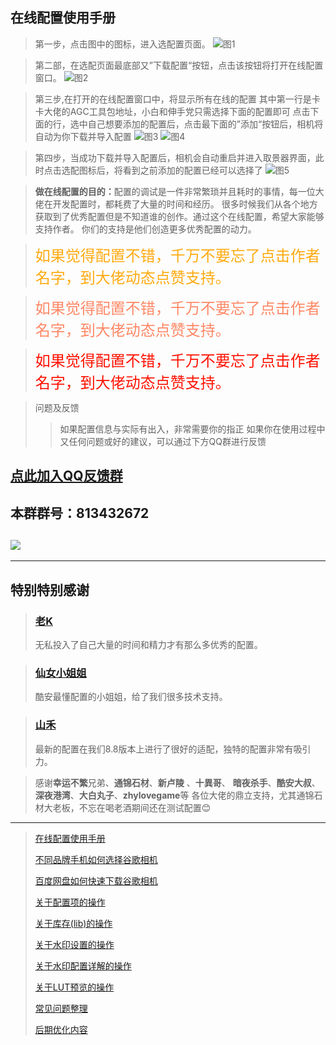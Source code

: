 <!-- next:gcam001 --> 
<!-- pre:gcam002 --> 
<!-- title: 在线配置使用手册--> 
<!-- date:2024-01-02 --> 

## 在线配置使用手册
>第一步，点击图中的图标，进入选配置页面。
![图1](https://7up.pics/images/2024/01/02/gcam_ol_01.jpeg)

>第二部，在选配页面最底部又”下载配置“按钮，点击该按钮将打开在线配置窗口。
![图2](https://7up.pics/images/2024/01/02/gcam_ol_02.jpeg)

>第三步,在打开的在线配置窗口中，将显示所有在线的配置
>其中第一行是卡卡大佬的AGC工具包地址，小白和伸手党只需选择下面的配置即可
>点击下面的行，选中自己想要添加的配置后，点击最下面的”添加“按钮后，相机将自动为你下载并导入配置
![图3](https://7up.pics/images/2024/01/02/gcam_ol_03.jpeg)
![图4](https://7up.pics/images/2024/01/02/gcam_ol_04.jpeg)

>第四步，当成功下载并导入配置后，相机会自动重启并进入取景器界面，此时点击选配图标后，将看到之前添加的配置已经可以选择了
![图5](https://7up.pics/images/2024/01/02/gcam_ol_05.jpeg)

><b>做在线配置的目的：</b>配置的调试是一件非常繁琐并且耗时的事情，每一位大佬在开发配置时，都耗费了大量的时间和经历。
>很多时候我们从各个地方获取到了优秀配置但是不知道谁的创作。通过这个在线配置，希望大家能够支持作者。
>你们的支持是他们创造更多优秀配置的动力。

><font size=5 color=#ffaa11>如果觉得配置不错，千万不要忘了点击作者名字，到大佬动态点赞支持。</font>

><font size=5 color=#ff8866>如果觉得配置不错，千万不要忘了点击作者名字，到大佬动态点赞支持。</font>

><font size=5 color=#ff1100>如果觉得配置不错，千万不要忘了点击作者名字，到大佬动态点赞支持。</font>

>问题及反馈
>>如果配置信息与实际有出入，非常需要你的指正
>>如果你在使用过程中又任何问题或好的建议，可以通过下方QQ群进行反馈

## [点此加入QQ反馈群](mqqopensdkapi://bizAgent/qm/qr?url=http%3A%2F%2Fqm.qq.com%2Fcgi-bin%2Fqm%2Fqr%3Ffrom%3Dapp%26p%3Dandroid%26jump_from%3Dwebapi%26k%3DZdXilFaDGAnZtAaJNmaoJOhAE8gj07M3)
## 本群群号：813432672
## ![](https://7up.pics/images/2024/01/02/qqun_813432672.jpeg)

----
## 特别特别感谢
>### [老K](coolmarket://www.coolapk.com/u/9048922) 
>无私投入了自己大量的时间和精力才有那么多优秀的配置。

>### [仙女小姐姐](coolmarket://www.coolapk.com/u/1490292) 
>酷安最懂配置的小姐姐，给了我们很多技术支持。

>### [山禾](coolmarket://www.coolapk.com/u/27035409)
>最新的配置在我们8.8版本上进行了很好的适配，独特的配置非常有吸引力。

> 感谢<b>幸运不繁</b>兄弟、<b>通锦石材</b>、<b>新卢陵</b> 、<b>十異哥</b>、 <b>暗夜杀手</b>、<b>酷安大叔</b>、<b>深夜港湾</b>、<b>大白丸子</b>、<b>zhylovegame</b>等
> 各位大佬的鼎立支持，尤其通锦石材大老板，不忘在喝老酒期间还在测试配置😊

----
> [在线配置使用手册](./details.html?md=gcam101) 
> 
> [不同品牌手机如何选择谷歌相机](./details.html?md=gcam001) 
> 
> [百度网盘如何快速下载谷歌相机](./details.html?md=gcam002) 
> 
> [关于配置项的操作](./details.html?md=gcam003) 
>
> [关于库存(lib)的操作](./details.html?md=gcam004) 
>
> [关于水印设置的操作](./details.html?md=gcam005) 
>
> [关于水印配置详解的操作](./details.html?md=gcam006) 
>
> [关于LUT预览的操作](./details.html?md=gcam007) 
>
> [常见问题整理](./details.html?md=gcam900) 
>
> [后期优化内容](./details.html?md=gcam800) 
>